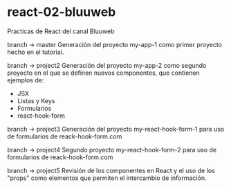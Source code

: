 # react-02-bluuweb
  Practicas de React del canal Bluuweb 

branch -> master
Generación del proyecto my-app-1 como primer proyecto hecho en el tutorial.

branch -> project2
Generación del proyecto my-app-2 como segundo proyecto en el que se definen nuevos componentes, que contienen ejemplos de:
- JSX
- Listas y Keys
- Formularios
- react-hook-form

branch -> project3
Generación del proyecto my-react-hook-form-1 para uso de formularios de reack-hook-form.com

branch -> project4
Segundo proyecto my-react-hook-form-2 para uso de formularios de reack-hook-form.com

branch -> project5
Revisión de los componentes en React y el uso de los "props" como elementos que permiten el intercambio de información.
